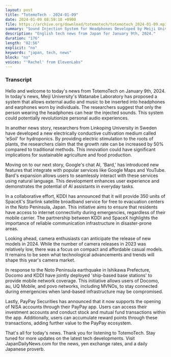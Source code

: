 ```yaml
---
layout: post
title: "TotemoTech - 2024-01-09"
date: 2024-01-09 08:59:18 +0900
file: https://archive.org/download/totemotech/totemotech_2024-01-09.mp3
summary: "Sound Injection System for Headphones Developed by Meiji University and Faster Plant Growth with Electric Stimulation Proposed by Researchers in Sweden, & more…"
description: "English tech news from Japan for January 9th, 2024."
duration: "176"
length: "02:56"
explicit: "no"
keywords: "japan, tech, news"
block: "no"
voices: "'Rachel' from ElevenLabs"
---
```


### Transcript

Hello and welcome to today's news from TotemoTech on January 9th, 2024. In today's news, Meiji University's Watanabe Laboratory has proposed a system that allows external audio and music to be inserted into headphones and earphones worn by individuals. The researchers suggest that only the person wearing the headphones can hear the injected sounds. This system could potentially revolutionize personal audio experiences.

In another news story, researchers from Linkoping University in Sweden have developed a new electrically conductive cultivation medium called 'eSoil' for hydroponics. By providing electric stimulation to the roots of plants, the researchers claim that the growth rate can be increased by 50% compared to traditional methods. This innovation could have significant implications for sustainable agriculture and food production.

Moving on to our next story, Google's chat AI, 'Bard,' has introduced new features that integrate with popular services like Google Maps and YouTube. Bard's expansion allows users to seamlessly interact with these services using natural language. This development enhances user experience and demonstrates the potential of AI assistants in everyday tasks.

In a collaborative effort, KDDI has announced that it will provide 350 units of SpaceX's Starlink satellite broadband service for free to evacuation centers in the Noto Peninsula, Japan. This initiative aims to ensure that residents have access to internet connectivity during emergencies, regardless of their mobile carrier. The partnership between KDDI and SpaceX highlights the importance of reliable communication infrastructure in disaster-prone areas.

Looking ahead, camera enthusiasts can anticipate the release of new models in 2024. While the number of camera releases in 2023 was relatively low, there was a focus on compact and affordable casual models. It remains to be seen what technological advancements and trends will shape this year's camera market.

In response to the Noto Peninsula earthquake in Ishikawa Prefecture, Docomo and KDDI have jointly deployed 'ship-based base stations' to provide mobile network coverage. This initiative allows users of Docomo, au, UQ Mobile, and povo networks, including MVNOs, to stay connected during emergencies when land-based infrastructure may be compromised.

Lastly, PayPay Securities has announced that it now supports the opening of NISA accounts through their PayPay app. Users can access their investment accounts and conduct stock and mutual fund transactions within the app. Additionally, users can accumulate reward points through these transactions, adding further value to the PayPay ecosystem.

That's all for today's news. Thank you for listening to TotemoTech. Stay tuned for more updates on the latest tech developments.   Visit JapanDailyNews.com for the news, yen exchange rates, and a daily Japanese proverb.
